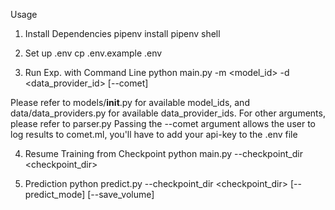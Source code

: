 Usage
1. Install Dependencies
pipenv install
pipenv shell

2. Set up .env
cp .env.example .env

3. Run Exp. with Command Line
python main.py -m <model_id> -d <data_provider_id> [--comet]

Please refer to models/__init__.py for available model_ids, and data/data_providers.py for available data_provider_ids.
For other arguments, please refer to parser.py
Passing the --comet argument allows the user to log results to comet.ml, you'll have to add your api-key to the .env file

4. Resume Training from Checkpoint
python main.py --checkpoint_dir <checkpoint_dir>

5. Prediction
python predict.py --checkpoint_dir <checkpoint_dir> [--predict_mode] [--save_volume]

